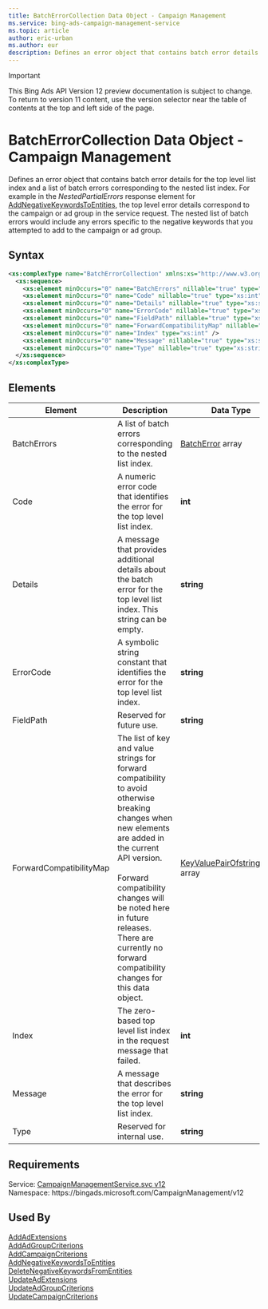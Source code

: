 ```yaml
---
title: BatchErrorCollection Data Object - Campaign Management
ms.service: bing-ads-campaign-management-service
ms.topic: article
author: eric-urban
ms.author: eur
description: Defines an error object that contains batch error details for the top level list index and a list of batch errors corresponding to the  nested list index.
---
```

> [!IMPORTANT]
> This Bing Ads API Version 12 preview documentation is subject to change. To return to version 11 content, use the version selector near the table of contents at the top and left side of the page.

# BatchErrorCollection Data Object - Campaign Management
Defines an error object that contains batch error details for the top level list index and a list of batch errors corresponding to the  nested list index. For example in the *NestedPartialErrors* response element for [AddNegativeKeywordsToEntities](addnegativekeywordstoentities.md), the top level error details correspond to the campaign or ad group in the service request. The nested list of batch errors would include any errors specific to the negative keywords that you attempted to add to the campaign or ad group.

## Syntax
```xml
<xs:complexType name="BatchErrorCollection" xmlns:xs="http://www.w3.org/2001/XMLSchema">
  <xs:sequence>
    <xs:element minOccurs="0" name="BatchErrors" nillable="true" type="tns:ArrayOfBatchError" />
    <xs:element minOccurs="0" name="Code" nillable="true" type="xs:int" />
    <xs:element minOccurs="0" name="Details" nillable="true" type="xs:string" />
    <xs:element minOccurs="0" name="ErrorCode" nillable="true" type="xs:string" />
    <xs:element minOccurs="0" name="FieldPath" nillable="true" type="xs:string" />
    <xs:element minOccurs="0" name="ForwardCompatibilityMap" nillable="true" type="q62:ArrayOfKeyValuePairOfstringstring" xmlns:q62="http://schemas.datacontract.org/2004/07/System.Collections.Generic" />
    <xs:element minOccurs="0" name="Index" type="xs:int" />
    <xs:element minOccurs="0" name="Message" nillable="true" type="xs:string" />
    <xs:element minOccurs="0" name="Type" nillable="true" type="xs:string" />
  </xs:sequence>
</xs:complexType>
```

## <a name="elements"></a>Elements

|Element|Description|Data Type|
|-----------|---------------|-------------|
|<a name="batcherrors"></a>BatchErrors|A list of batch errors corresponding to the nested list index.|[BatchError](batcherror.md) array|
|<a name="code"></a>Code|A numeric error code that identifies the error for the top level list index.|**int**|
|<a name="details"></a>Details|A message that provides additional details about the batch error for the top level list index. This string can be empty.|**string**|
|<a name="errorcode"></a>ErrorCode|A symbolic string constant that identifies the error for the top level list index.|**string**|
|<a name="fieldpath"></a>FieldPath|Reserved for future use.|**string**|
|<a name="forwardcompatibilitymap"></a>ForwardCompatibilityMap|The list of key and value strings for forward compatibility to avoid otherwise breaking changes when new elements are added in the current API version.<br /><br /> Forward compatibility changes will be noted here in future releases. There are currently no forward compatibility changes for this data object.|[KeyValuePairOfstringstring](keyvaluepairofstringstring.md) array|
|<a name="index"></a>Index|The zero-based top level list index in the request message that failed.|**int**|
|<a name="message"></a>Message|A message that describes the error for the top level list index.|**string**|
|<a name="type"></a>Type|Reserved for internal use.|**string**|

## Requirements
Service: [CampaignManagementService.svc v12](https://campaign.api.bingads.microsoft.com/Api/Advertiser/CampaignManagement/v12/CampaignManagementService.svc)  
Namespace: https\://bingads.microsoft.com/CampaignManagement/v12  

## Used By
[AddAdExtensions](addadextensions.md)  
[AddAdGroupCriterions](addadgroupcriterions.md)  
[AddCampaignCriterions](addcampaigncriterions.md)  
[AddNegativeKeywordsToEntities](addnegativekeywordstoentities.md)  
[DeleteNegativeKeywordsFromEntities](deletenegativekeywordsfromentities.md)  
[UpdateAdExtensions](updateadextensions.md)  
[UpdateAdGroupCriterions](updateadgroupcriterions.md)  
[UpdateCampaignCriterions](updatecampaigncriterions.md)  

